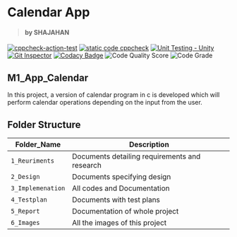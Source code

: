 # Calendar App
> #### by SHAJAHAN
[![cppcheck-action-test](https://github.com/syedshajahan/M1_App_Calendar/actions/workflows/cppcheck.yml/badge.svg)](https://github.com/syedshajahan/M1_App_Calendar/actions/workflows/cppcheck.yml)
[![static code cppcheck](https://github.com/syedshajahan/M1_App_Calendar/actions/workflows/c-cpp.yml/badge.svg)](https://github.com/syedshajahan/M1_App_Calendar/actions/workflows/c-cpp.yml)
[![Unit Testing - Unity](https://github.com/syedshajahan/M1_App_Calendar/actions/workflows/unity.yml/badge.svg)](https://github.com/syedshajahan/M1_App_Calendar/actions/workflows/unity.yml)
[![Git Inspector](https://github.com/syedshajahan/M1_App_Calendar/actions/workflows/git%20inspector.yml/badge.svg)](https://github.com/syedshajahan/M1_App_Calendar/actions/workflows/git%20inspector.yml)
[![Codacy Badge](https://api.codacy.com/project/badge/Grade/47a5d4b20a9d461a8c0b1ce4cd238329)](https://app.codacy.com/gh/syedshajahan/M1_App_Calendar?utm_source=github.com&utm_medium=referral&utm_content=syedshajahan/M1_App_Calendar&utm_campaign=Badge_Grade_Settings)
![Code Quality Score](https://api.codiga.io/project/29896/score/svg)
![Code Grade](https://api.codiga.io/project/29896/status/svg)

## M1_App_Calendar
In this project, a version of calendar program in c is developed which will perform calendar operations depending on the input from the user.
## Folder Structure

Folder_Name      |  Description
-----------------|--------------
`1_Reuriments`     |  Documents detailing requirements and research
`2_Design`         |  Documents specifying design
`3_Implemenation` |  All codes and Documentation
`4_Testplan`       |  Documents with test plans
  `5_Report`       |  Documentation of whole project
`6_Images`         |  All the images of this project
